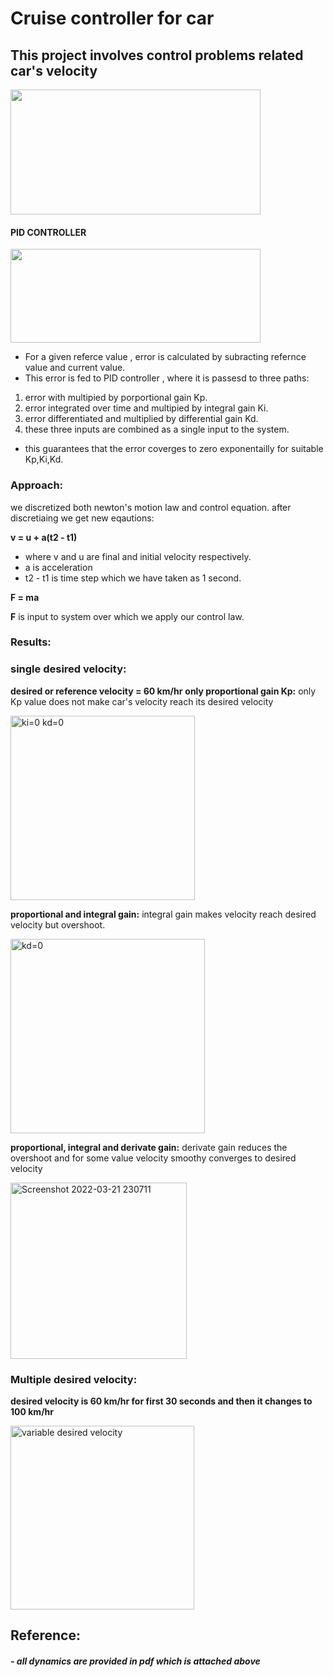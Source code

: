 # Cruise controller for car
## This project involves control problems related car's velocity


<img src="https://user-images.githubusercontent.com/92177410/160154176-ba6324f2-1548-4d1d-975f-b0ba487fb28b.png" width="400" height="200">

#### PID CONTROLLER

  
<img src="https://user-images.githubusercontent.com/92177410/160156713-d0ec7dbc-0caa-4295-a781-0e32baa81d9b.png" width="400" height="150">


- For a given referce value , error is calculated by subracting refernce value and current value.
- This error is fed to PID controller , where it is passesd to three paths:
1) error with multipied by porportional gain Kp.
2) error integrated over time and multipied by integral gain Ki.
3) error differentiated and  multiplied by differential gain Kd.
4) these three inputs  are combined as a single input to the system.
- this guarantees that the error coverges to zero exponentailly for suitable Kp,Ki,Kd.
### Approach:
we discretized both newton's motion law and control equation.
after discretiaing we get new eqautions:


**v = u + a(t2 - t1)**
- where v and u are final and initial velocity respectively.
- a is acceleration 
- t2 - t1 is time step which we have taken as 1 second.
 
 
 **F = ma**
 
 **F** is input to system over which we apply our control law.
 ### Results:
 
  
 ### single desired velocity:
 **desired or reference velocity = 60 km/hr**
**only proportional gain Kp:**
 only Kp value does not make car's velocity reach its desired velocity
 
 
 <img width="295" alt="ki=0   kd=0" src="https://user-images.githubusercontent.com/92177410/160253422-814f4004-a0b0-4431-939f-95e1f2a951a3.png">
 
 
 
**proportional and integral gain:**
 integral gain makes velocity reach desired velocity but overshoot.
 
<img width="311" alt="kd=0" src="https://user-images.githubusercontent.com/92177410/160253519-963acd29-1cfa-4e9c-90d4-d1da9b0b4990.png">
  
  
  **proportional, integral and derivate gain:**
  derivate gain reduces the overshoot and for some value velocity smoothy converges to desired velocity 
 
 
<img width="282" alt="Screenshot 2022-03-21 230711" src="https://user-images.githubusercontent.com/92177410/160253626-da6ce142-e8f5-472d-9a19-c6f5bf153e5c.png">

### Multiple desired velocity:
**desired velocity is 60 km/hr for first 30 seconds and then it changes to 100 km/hr**




<img width="294" alt="variable desired velocity" src="https://user-images.githubusercontent.com/92177410/160253895-8adc3123-6ccb-4e43-8e81-1e7eaadef8ca.png">

## Reference:


##### - all dynamics are provided in pdf which is attached above

